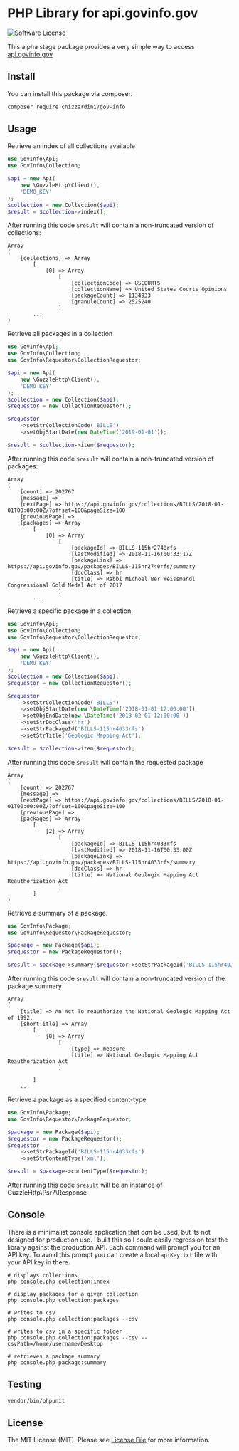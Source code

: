 # PHP Library for api.govinfo.gov

[![Software License](https://img.shields.io/badge/license-MIT-brightgreen.svg?style=flat-square)](LICENSE.md)

This alpha stage package provides a very simple way to access [api.govinfo.gov](https://api.govinfo.gov/docs/)

## Install

You can install this package via composer.

```bash
composer require cnizzardini/gov-info
```

## Usage

Retrieve an index of all collections available

```php
use GovInfo\Api;
use GovInfo\Collection;

$api = new Api(
    new \GuzzleHttp\Client(), 
    'DEMO_KEY'
);
$collection = new Collection($api);
$result = $collection->index();
```

After running this code `$result` will contain a non-truncated version of collections:

```
Array
(
    [collections] => Array
        [
            [0] => Array
                [
                    [collectionCode] => USCOURTS
                    [collectionName] => United States Courts Opinions
                    [packageCount] => 1134933
                    [granuleCount] => 2525240
                ]
        ...
)

```

Retrieve all packages in a collection

```php
use GovInfo\Api;
use GovInfo\Collection;
use GovInfo\Requestor\CollectionRequestor;

$api = new Api(
    new \GuzzleHttp\Client(), 
    'DEMO_KEY'
);
$collection = new Collection($api);
$requestor = new CollectionRequestor();

$requestor
    ->setStrCollectionCode('BILLS')
    ->setObjStartDate(new DateTime('2019-01-01'));

$result = $collection->item($requestor);

```

After running this code `$result` will contain a non-truncated version of packages:

```
Array
(
    [count] => 202767
    [message] => 
    [nextPage] => https://api.govinfo.gov/collections/BILLS/2018-01-01T00:00:00Z/?offset=100&pageSize=100
    [previousPage] => 
    [packages] => Array
        [
            [0] => Array
                [
                    [packageId] => BILLS-115hr2740rfs
                    [lastModified] => 2018-11-16T00:33:17Z
                    [packageLink] => https://api.govinfo.gov/packages/BILLS-115hr2740rfs/summary
                    [docClass] => hr
                    [title] => Rabbi Michoel Ber Weissmandl Congressional Gold Medal Act of 2017
                ]
        ...
```

Retrieve a specific package in a collection. 

```php
use GovInfo\Api;
use GovInfo\Collection;
use GovInfo\Requestor\CollectionRequestor;

$api = new Api(
    new \GuzzleHttp\Client(), 
    'DEMO_KEY'
);
$collection = new Collection($api);
$requestor = new CollectionRequestor();

$requestor
    ->setStrCollectionCode('BILLS')
    ->setObjStartDate(new \DateTime('2018-01-01 12:00:00'))
    ->setObjEndDate(new \DateTime('2018-02-01 12:00:00'))
    ->setStrDocClass('hr')
    ->setStrPackageId('BILLS-115hr4033rfs')
    ->setStrTitle('Geologic Mapping Act');

$result = $collection->item($requestor);
```

After running this code `$result` will contain the requested package

```
Array
(
    [count] => 202767
    [message] => 
    [nextPage] => https://api.govinfo.gov/collections/BILLS/2018-01-01T00:00:00Z/?offset=100&pageSize=100
    [previousPage] => 
    [packages] => Array
        [
            [2] => Array
                [
                    [packageId] => BILLS-115hr4033rfs
                    [lastModified] => 2018-11-16T00:33:00Z
                    [packageLink] => https://api.govinfo.gov/packages/BILLS-115hr4033rfs/summary
                    [docClass] => hr
                    [title] => National Geologic Mapping Act Reauthorization Act
                ]
        ]
)
```

Retrieve a summary of a package.

```php
use GovInfo\Package;
use GovInfo\Requestor\PackageRequestor;

$package = new Package($api);
$requestor = new PackageRequestor();

$result = $package->summary($requestor->setStrPackageId('BILLS-115hr4033rfs'));
```

After running this code `$result` will contain a non-truncated version of the package summary

```
Array
(
    [title] => An Act To reauthorize the National Geologic Mapping Act of 1992.
    [shortTitle] => Array
        [
            [0] => Array
                [
                    [type] => measure
                    [title] => National Geologic Mapping Act Reauthorization Act
                ]

        ]
    ...
```

Retrieve a package as a specified content-type

```php
use GovInfo\Package;
use GovInfo\Requestor\PackageRequestor;

$package = new Package($api);
$requestor = new PackageRequestor();
$requestor
    ->setStrPackageId('BILLS-115hr4033rfs')
    ->setStrContentType('xml');

$result = $package->contentType($requestor);
```

After running this code `$result` will be an instance of GuzzleHttp\Psr7\Response

## Console 

There is a minimalist console application that *can* be used, but its not designed for production use. 
I built this so I could easily regression test the library against the production API. Each command 
will prompt you for an API key. To avoid this prompt you can create a local `apiKey.txt` file with your 
API key in there.

```shell
# displays collections
php console.php collection:index

# display packages for a given collection 
php console.php collection:packages

# writes to csv
php console.php collection:packages --csv

# writes to csv in a specific folder
php console.php collection:packages --csv --csvPath=/home/username/Desktop

# retrieves a package summary
php console.php package:summary
```

## Testing

```bash
vendor/bin/phpunit
```

## License

The MIT License (MIT). Please see [License File](LICENSE.md) for more information.